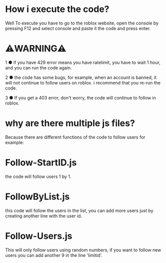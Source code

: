 # How i execute the code?
Well To execute you have to go to the roblox website, open the console by pressing F12 and select console and paste it the code and press enter.

# ⚠️WARNING⚠️
1 ● if you have 429 error means you have ratelimit, you have to wait 1 hour, and you can run the code again.

2 ● the code has some bugs, for example, when an account is banned, it will not continue to follow users on roblox. i recommend that you re-run the code.

3 ● If you get a 403 error, don't worry, the code will continue to follow in roblox.

# why are there multiple js files?
Because there are different functions of the code to follow users for example:

# Follow-StartID.js
the code will follow users 1 by 1.

# FollowByList.js
this code will follow the users in the list, you can add more users just by creating another line with the user id.

# Follow-Users.js
This will only follow users using random numbers, if you want to follow new users you can add another 9 in the line 'limitid'.
